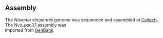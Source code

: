 Assembly
--------

The *Nasonia vitripennis* genome was sequenced and assembled at [Caltech](https://www.caltech.edu).
The Nvit_psr_1.1 assembly was  
imported from
[GenBank](https://www.ncbi.nlm.nih.gov/assembly/GCA_009193385.2/).
